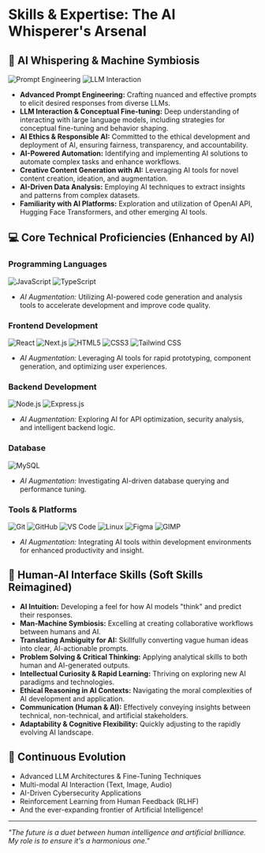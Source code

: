 # Skills & Expertise: The AI Whisperer's Arsenal

## 🔮 AI Whispering & Machine Symbiosis
![Prompt Engineering](https://img.shields.io/badge/Prompt_Engineering-Advanced-blueviolet?style=for-the-badge&logo=openai)
![LLM Interaction](https://img.shields.io/badge/LLM_Interaction_&_Fine--tuning_(Conceptual)-purple?style=for-the-badge&logo=huggingface)
- **Advanced Prompt Engineering:** Crafting nuanced and effective prompts to elicit desired responses from diverse LLMs.
- **LLM Interaction & Conceptual Fine-tuning:** Deep understanding of interacting with large language models, including strategies for conceptual fine-tuning and behavior shaping.
- **AI Ethics & Responsible AI:** Committed to the ethical development and deployment of AI, ensuring fairness, transparency, and accountability.
- **AI-Powered Automation:** Identifying and implementing AI solutions to automate complex tasks and enhance workflows.
- **Creative Content Generation with AI:** Leveraging AI tools for novel content creation, ideation, and augmentation.
- **AI-Driven Data Analysis:** Employing AI techniques to extract insights and patterns from complex datasets.
- **Familiarity with AI Platforms:** Exploration and utilization of OpenAI API, Hugging Face Transformers, and other emerging AI tools.

## 💻 Core Technical Proficiencies (Enhanced by AI)

### Programming Languages
![JavaScript](https://img.shields.io/badge/JavaScript-F7DF1E?style=for-the-badge&logo=javascript&logoColor=black)
![TypeScript](https://img.shields.io/badge/TypeScript-007ACC?style=for-the-badge&logo=typescript&logoColor=white)
- *AI Augmentation:* Utilizing AI-powered code generation and analysis tools to accelerate development and improve code quality.

### Frontend Development
![React](https://img.shields.io/badge/React-20232A?style=for-the-badge&logo=react&logoColor=61DAFB)
![Next.js](https://img.shields.io/badge/Next.js-000000?style=for-the-badge&logo=next.js&logoColor=white)
![HTML5](https://img.shields.io/badge/HTML5-E34F26?style=for-the-badge&logo=html5&logoColor=white)
![CSS3](https://img.shields.io/badge/CSS3-1572B6?style=for-the-badge&logo=css3&logoColor=white)
![Tailwind CSS](https://img.shields.io/badge/Tailwind_CSS-38B2AC?style=for-the-badge&logo=tailwind-css&logoColor=white)
- *AI Augmentation:* Leveraging AI tools for rapid prototyping, component generation, and optimizing user experiences.

### Backend Development
![Node.js](https://img.shields.io/badge/Node.js-43853D?style=for-the-badge&logo=node.js&logoColor=white)
![Express.js](https://img.shields.io/badge/Express.js-000000?style=for-the-badge&logo=express&logoColor=white)
- *AI Augmentation:* Exploring AI for API optimization, security analysis, and intelligent backend logic.

### Database
![MySQL](https://img.shields.io/badge/MySQL-4479A1?style=for-the-badge&logo=mysql&logoColor=white)
- *AI Augmentation:* Investigating AI-driven database querying and performance tuning.

### Tools & Platforms
![Git](https://img.shields.io/badge/Git-F05032?style=for-the-badge&logo=git&logoColor=white)
![GitHub](https://img.shields.io/badge/GitHub-100000?style=for-the-badge&logo=github&logoColor=white)
![VS Code](https://img.shields.io/badge/VS_Code-007ACC?style=for-the-badge&logo=visual-studio-code&logoColor=white)
![Linux](https://img.shields.io/badge/Linux-FCC624?style=for-the-badge&logo=linux&logoColor=black)
![Figma](https://img.shields.io/badge/Figma-F24E1E?style=for-the-badge&logo=figma&logoColor=white)
![GIMP](https://img.shields.io/badge/GIMP-5C5543?style=for-the-badge&logo=gimp&logoColor=white)
- *AI Augmentation:* Integrating AI tools within development environments for enhanced productivity and insight.

## 🧠 Human-AI Interface Skills (Soft Skills Reimagined)

- **AI Intuition:** Developing a feel for how AI models "think" and predict their responses.
- **Man-Machine Symbiosis:** Excelling at creating collaborative workflows between humans and AI.
- **Translating Ambiguity for AI:** Skillfully converting vague human ideas into clear, AI-actionable prompts.
- **Problem Solving & Critical Thinking:** Applying analytical skills to both human and AI-generated outputs.
- **Intellectual Curiosity & Rapid Learning:** Thriving on exploring new AI paradigms and technologies.
- **Ethical Reasoning in AI Contexts:** Navigating the moral complexities of AI development and application.
- **Communication (Human & AI):** Effectively conveying insights between technical, non-technical, and artificial stakeholders.
- **Adaptability & Cognitive Flexibility:** Quickly adjusting to the rapidly evolving AI landscape.

## 🌱 Continuous Evolution

- Advanced LLM Architectures & Fine-Tuning Techniques
- Multi-modal AI Interaction (Text, Image, Audio)
- AI-Driven Cybersecurity Applications
- Reinforcement Learning from Human Feedback (RLHF)
- And the ever-expanding frontier of Artificial Intelligence!

---

*"The future is a duet between human intelligence and artificial brilliance. My role is to ensure it's a harmonious one."*
